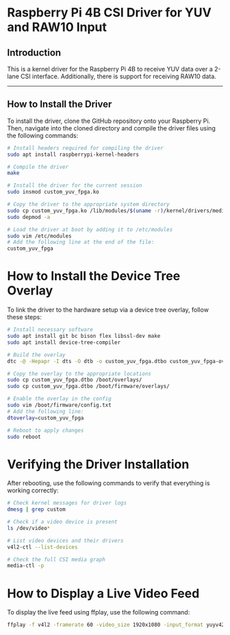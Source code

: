 # Raspberry Pi 4B CSI Driver for YUV and RAW10 Input

## Introduction

This is a kernel driver for the Raspberry Pi 4B to receive YUV data over a 2-lane CSI interface. Additionally, there is support for receiving RAW10 data.

---

## How to Install the Driver

To install the driver, clone the GitHub repository onto your Raspberry Pi. Then, navigate into the cloned directory and compile the driver files using the following commands:

```bash
# Install headers required for compiling the driver
sudo apt install raspberrypi-kernel-headers

# Compile the driver
make

# Install the driver for the current session
sudo insmod custom_yuv_fpga.ko

# Copy the driver to the appropriate system directory
sudo cp custom_yuv_fpga.ko /lib/modules/$(uname -r)/kernel/drivers/media/platform/
sudo depmod -a

# Load the driver at boot by adding it to /etc/modules
sudo vim /etc/modules
# Add the following line at the end of the file:
custom_yuv_fpga
```
# How to Install the Device Tree Overlay
To link the driver to the hardware setup via a device tree overlay, follow these steps:

```bash
# Install necessary software
sudo apt install git bc bison flex libssl-dev make
sudo apt install device-tree-compiler

# Build the overlay
dtc -@ -Hepapr -I dts -O dtb -o custom_yuv_fpga.dtbo custom_yuv_fpga-overlay.dts

# Copy the overlay to the appropriate locations
sudo cp custom_yuv_fpga.dtbo /boot/overlays/
sudo cp custom_yuv_fpga.dtbo /boot/firmware/overlays/

# Enable the overlay in the config
sudo vim /boot/firmware/config.txt
# Add the following line:
dtoverlay=custom_yuv_fpga

# Reboot to apply changes
sudo reboot

```
# Verifying the Driver Installation
After rebooting, use the following commands to verify that everything is working correctly:

``` bash
# Check kernel messages for driver logs
dmesg | grep custom

# Check if a video device is present
ls /dev/video*

# List video devices and their drivers
v4l2-ctl --list-devices

# Check the full CSI media graph
media-ctl -p
```
# How to Display a Live Video Feed
To display the live feed using ffplay, use the following command:

```bash
ffplay -f v4l2 -framerate 60 -video_size 1920x1080 -input_format yuyv422 /dev/video0
